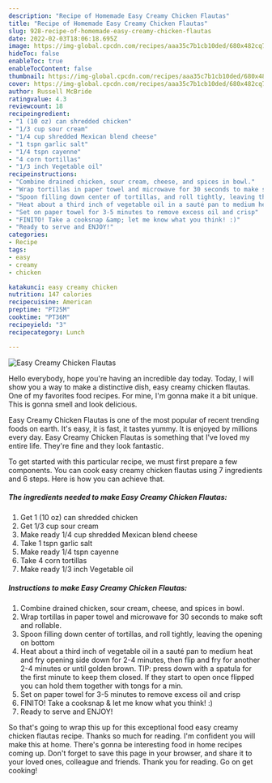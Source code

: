```yaml
---
description: "Recipe of Homemade Easy Creamy Chicken Flautas"
title: "Recipe of Homemade Easy Creamy Chicken Flautas"
slug: 928-recipe-of-homemade-easy-creamy-chicken-flautas
date: 2022-02-03T18:06:18.695Z
image: https://img-global.cpcdn.com/recipes/aaa35c7b1cb10ded/680x482cq70/easy-creamy-chicken-flautas-recipe-main-photo.jpg
hideToc: false
enableToc: true
enableTocContent: false
thumbnail: https://img-global.cpcdn.com/recipes/aaa35c7b1cb10ded/680x482cq70/easy-creamy-chicken-flautas-recipe-main-photo.jpg
cover: https://img-global.cpcdn.com/recipes/aaa35c7b1cb10ded/680x482cq70/easy-creamy-chicken-flautas-recipe-main-photo.jpg
author: Russell McBride
ratingvalue: 4.3
reviewcount: 18
recipeingredient:
- "1 (10 oz) can shredded chicken"
- "1/3 cup sour cream"
- "1/4 cup shredded Mexican blend cheese"
- "1 tspn garlic salt"
- "1/4 tspn cayenne"
- "4 corn tortillas"
- "1/3 inch Vegetable oil"
recipeinstructions:
- "Combine drained chicken, sour cream, cheese, and spices in bowl."
- "Wrap tortillas in paper towel and microwave for 30 seconds to make soft and rollable."
- "Spoon filling down center of tortillas, and roll tightly, leaving the opening on bottom"
- "Heat about a third inch of vegetable oil in a sauté pan to medium heat and fry opening side down for 2-4 minutes, then flip and fry for another 2-4 minutes or until golden brown. TIP: press down with a spatula for the first minute to keep them closed. If they start to open once flipped you can hold them together with tongs for a min."
- "Set on paper towel for 3-5 minutes to remove excess oil and crisp"
- "FINITO! Take a cooksnap &amp; let me know what you think! :)"
- "Ready to serve and ENJOY!"
categories:
- Recipe
tags:
- easy
- creamy
- chicken

katakunci: easy creamy chicken 
nutrition: 147 calories
recipecuisine: American
preptime: "PT25M"
cooktime: "PT36M"
recipeyield: "3"
recipecategory: Lunch

---
```



![Easy Creamy Chicken Flautas](https://img-global.cpcdn.com/recipes/aaa35c7b1cb10ded/680x482cq70/easy-creamy-chicken-flautas-recipe-main-photo.jpg)

Hello everybody, hope you're having an incredible day today. Today, I will show you a way to make a distinctive dish, easy creamy chicken flautas. One of my favorites food recipes. For mine, I'm gonna make it a bit unique. This is gonna smell and look delicious.



Easy Creamy Chicken Flautas is one of the most popular of recent trending foods on earth. It's easy, it is fast, it tastes yummy. It is enjoyed by millions every day. Easy Creamy Chicken Flautas is something that I've loved my entire life. They're fine and they look fantastic.


To get started with this particular recipe, we must first prepare a few components. You can cook easy creamy chicken flautas using 7 ingredients and 6 steps. Here is how you can achieve that.

<!--inarticleads1-->

##### The ingredients needed to make Easy Creamy Chicken Flautas:

1. Get 1 (10 oz) can shredded chicken
1. Get 1/3 cup sour cream
1. Make ready 1/4 cup shredded Mexican blend cheese
1. Take 1 tspn garlic salt
1. Make ready 1/4 tspn cayenne
1. Take 4 corn tortillas
1. Make ready 1/3 inch Vegetable oil




<!--inarticleads2-->

##### Instructions to make Easy Creamy Chicken Flautas:

1. Combine drained chicken, sour cream, cheese, and spices in bowl.
1. Wrap tortillas in paper towel and microwave for 30 seconds to make soft and rollable.
1. Spoon filling down center of tortillas, and roll tightly, leaving the opening on bottom
1. Heat about a third inch of vegetable oil in a sauté pan to medium heat and fry opening side down for 2-4 minutes, then flip and fry for another 2-4 minutes or until golden brown. TIP: press down with a spatula for the first minute to keep them closed. If they start to open once flipped you can hold them together with tongs for a min.
1. Set on paper towel for 3-5 minutes to remove excess oil and crisp
1. FINITO! Take a cooksnap &amp; let me know what you think! :)
1. Ready to serve and ENJOY!



So that's going to wrap this up for this exceptional food easy creamy chicken flautas recipe. Thanks so much for reading. I'm confident you will make this at home. There's gonna be interesting food in home recipes coming up. Don't forget to save this page in your browser, and share it to your loved ones, colleague and friends. Thank you for reading. Go on get cooking!
